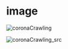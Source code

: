 # image
![coronaCrawling](https://user-images.githubusercontent.com/68008610/86909558-368edc80-c153-11ea-802b-4bad1d7d9c8d.png)

![coronaCrawling_src](https://user-images.githubusercontent.com/68008610/86909658-62aa5d80-c153-11ea-81bd-75a4d4c0081a.png)

